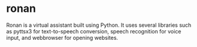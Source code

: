 # ronan
Ronan is a virtual assistant built using Python. It uses several libraries such as pyttsx3 for text-to-speech conversion, speech recognition for voice input, and webbrowser for opening websites.
